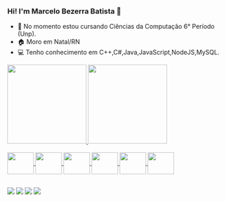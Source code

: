 ### Hi! I'm Marcelo Bezerra Batista 👋

- 🔭 No momento estou cursando Ciências da Computação 6° Período (Unp).
- 🏠 Moro em Natal/RN
- 💻 Tenho conhecimento em C++,C#,Java,JavaScript,NodeJS,MySQL.

<div>
  <a href="https://github.com/MarceloBBatista">
  <img height="180em" src="https://github-readme-stats.vercel.app/api?username=MarceloBBatista&show_icons=true&theme=vue-dark&include_all_commits=true&count_private=true"/>
  <img height="180em" src="https://github-readme-stats.vercel.app/api/top-langs/?username=MarceloBBatista&layout=compact&langs_count=7&theme=vue-dark"/>
</div>

<div style="display: inline_block"><br>
  <img align="center" lt="Marcelo-J" height="50" width="60"
<img src="https://cdn.jsdelivr.net/gh/devicons/devicon/icons/java/java-plain-wordmark.svg" />
   <img align="center" lt="Marcelo-JScript" height="50" width="60"
<img src="https://cdn.jsdelivr.net/gh/devicons/devicon/icons/javascript/javascript-original.svg" />
   <img align="center" lt="Marcelo-C" height="50" width="60"
<img src="https://cdn.jsdelivr.net/gh/devicons/devicon/icons/c/c-original.svg" />
  <img align="center" lt="Marcelo-CSharp" height="50" width="60"
<img src="https://cdn.jsdelivr.net/gh/devicons/devicon/icons/csharp/csharp-original.svg" />
   <img align="center" lt="Marcelo-Node" height="50" width="60"
<img src="https://cdn.jsdelivr.net/gh/devicons/devicon/icons/nodejs/nodejs-original.svg" />
  <img align="center" lt="Marcelo-MySQL" height="50" width="60"
<img src="https://cdn.jsdelivr.net/gh/devicons/devicon/icons/mysql/mysql-original-wordmark.svg" />
</div>
  
##
  
<div>
  <a href="https://www.instagram.com/marcelobbatista" target="_blank"><img src="https://img.shields.io/badge/-Instagram-%23E4405F?style=for-the-badge&logo=instagram&logoColor=white" target="_blank"></a>
  <a href="https://www.linkedin.com/in/marcelo-bezerra-410262221/" target="_blank"><img src="https://img.shields.io/badge/-LinkedIn-%230077B5?style=for-the-badge&logo=linkedin&logoColor=white" target="_blank"></a> 
  <a href = "mailto:mbezerra54@gmail.com"><img src="https://img.shields.io/badge/-Gmail-%23333?style=for-the-badge&logo=gmail&logoColor=white" target="_blank"></a>
  <a href = "mailto:marcelo.batista00@hotmail.com"><img src="https://img.shields.io/badge/Microsoft_Outlook-0078D4?style=for-the-badge&logo=microsoft-outlook&logoColor=white" target="_blank"></a>
</div>
